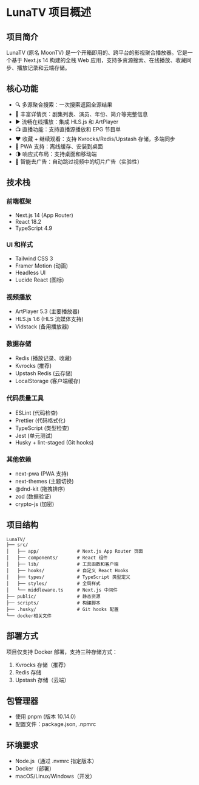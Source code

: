 # LunaTV 项目概述

## 项目简介
LunaTV (原名 MoonTV) 是一个开箱即用的、跨平台的影视聚合播放器。它是一个基于 Next.js 14 构建的全栈 Web 应用，支持多资源搜索、在线播放、收藏同步、播放记录和云端存储。

## 核心功能
- 🔍 多源聚合搜索：一次搜索返回全源结果
- 📄 丰富详情页：剧集列表、演员、年份、简介等完整信息
- ▶️ 流畅在线播放：集成 HLS.js 和 ArtPlayer
- 📺 直播功能：支持直播源播放和 EPG 节目单
- ❤️ 收藏 + 继续观看：支持 Kvrocks/Redis/Upstash 存储，多端同步
- 📱 PWA 支持：离线缓存、安装到桌面
- 🌗 响应式布局：支持桌面和移动端
- 👿 智能去广告：自动跳过视频中的切片广告（实验性）

## 技术栈

### 前端框架
- Next.js 14 (App Router)
- React 18.2
- TypeScript 4.9

### UI 和样式
- Tailwind CSS 3
- Framer Motion (动画)
- Headless UI
- Lucide React (图标)

### 视频播放
- ArtPlayer 5.3 (主要播放器)
- HLS.js 1.6 (HLS 流媒体支持)
- Vidstack (备用播放器)

### 数据存储
- Redis (播放记录、收藏)
- Kvrocks (推荐)
- Upstash Redis (云存储)
- LocalStorage (客户端缓存)

### 代码质量工具
- ESLint (代码检查)
- Prettier (代码格式化)
- TypeScript (类型检查)
- Jest (单元测试)
- Husky + lint-staged (Git hooks)

### 其他依赖
- next-pwa (PWA 支持)
- next-themes (主题切换)
- @dnd-kit (拖拽排序)
- zod (数据验证)
- crypto-js (加密)

## 项目结构
```
LunaTV/
├── src/
│   ├── app/              # Next.js App Router 页面
│   ├── components/       # React 组件
│   ├── lib/              # 工具函数和客户端
│   ├── hooks/            # 自定义 React Hooks
│   ├── types/            # TypeScript 类型定义
│   ├── styles/           # 全局样式
│   └── middleware.ts     # Next.js 中间件
├── public/               # 静态资源
├── scripts/              # 构建脚本
├── .husky/               # Git hooks 配置
└── docker相关文件

```

## 部署方式
项目仅支持 Docker 部署，支持三种存储方式：
1. Kvrocks 存储（推荐）
2. Redis 存储
3. Upstash 存储（云端）

## 包管理器
- 使用 pnpm (版本 10.14.0)
- 配置文件：package.json, .npmrc

## 环境要求
- Node.js（通过 .nvmrc 指定版本）
- Docker（部署）
- macOS/Linux/Windows（开发）
